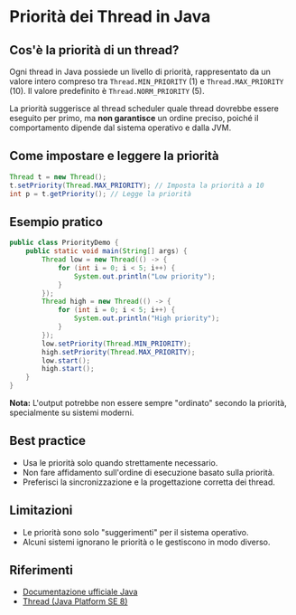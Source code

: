 # Priorità dei Thread in Java

## Cos'è la priorità di un thread?
Ogni thread in Java possiede un livello di priorità, rappresentato da un valore intero compreso tra `Thread.MIN_PRIORITY` (1) e `Thread.MAX_PRIORITY` (10). Il valore predefinito è `Thread.NORM_PRIORITY` (5).

La priorità suggerisce al thread scheduler quale thread dovrebbe essere eseguito per primo, ma **non garantisce** un ordine preciso, poiché il comportamento dipende dal sistema operativo e dalla JVM.

## Come impostare e leggere la priorità
```java
Thread t = new Thread();
t.setPriority(Thread.MAX_PRIORITY); // Imposta la priorità a 10
int p = t.getPriority(); // Legge la priorità
```

## Esempio pratico
```java
public class PriorityDemo {
    public static void main(String[] args) {
        Thread low = new Thread(() -> {
            for (int i = 0; i < 5; i++) {
                System.out.println("Low priority");
            }
        });
        Thread high = new Thread(() -> {
            for (int i = 0; i < 5; i++) {
                System.out.println("High priority");
            }
        });
        low.setPriority(Thread.MIN_PRIORITY);
        high.setPriority(Thread.MAX_PRIORITY);
        low.start();
        high.start();
    }
}
```
**Nota:** L'output potrebbe non essere sempre "ordinato" secondo la priorità, specialmente su sistemi moderni.

## Best practice
- Usa le priorità solo quando strettamente necessario.
- Non fare affidamento sull'ordine di esecuzione basato sulla priorità.
- Preferisci la sincronizzazione e la progettazione corretta dei thread.

## Limitazioni
- Le priorità sono solo "suggerimenti" per il sistema operativo.
- Alcuni sistemi ignorano le priorità o le gestiscono in modo diverso.

## Riferimenti
- [Documentazione ufficiale Java](https://docs.oracle.com/javase/tutorial/essential/concurrency/)
- [Thread (Java Platform SE 8)](https://docs.oracle.com/javase/8/docs/api/java/lang/Thread.html)